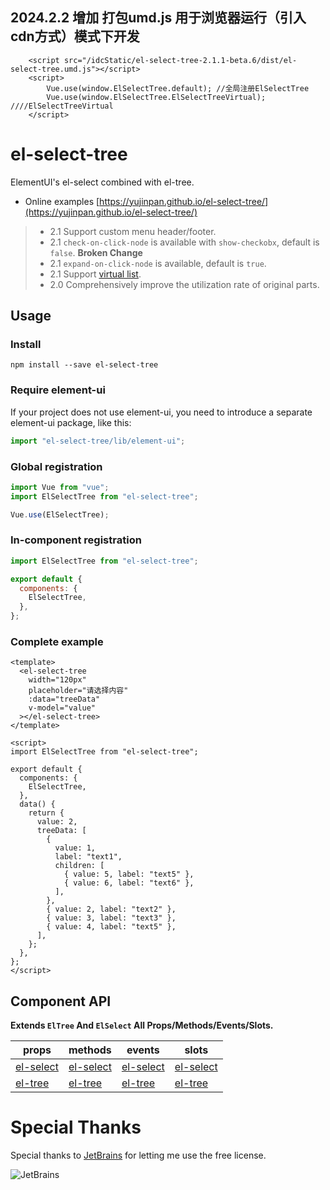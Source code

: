 ## 2024.2.2 增加 打包umd.js 用于浏览器运行（引入cdn方式）模式下开发
```
    <script src="/idcStatic/el-select-tree-2.1.1-beta.6/dist/el-select-tree.umd.js"></script>
    <script>
        Vue.use(window.ElSelectTree.default); //全局注册ElSelectTree
        Vue.use(window.ElSelectTree.ElSelectTreeVirtual); ////ElSelectTreeVirtual
    </script>
```

# el-select-tree

ElementUI's el-select combined with el-tree.

- Online examples [https://yujinpan.github.io/el-select-tree/](https://yujinpan.github.io/el-select-tree/)

> - 2.1 Support custom menu header/footer.
> - 2.1 `check-on-click-node` is available with `show-checkobx`, default is `false`. **Broken Change**
> - 2.1 `expand-on-click-node` is available, default is `true`.
> - 2.1 Support [virtual list](https://yujinpan.github.io/el-select-tree/#virtual).
> - 2.0 Comprehensively improve the utilization rate of original parts.

## Usage

### Install

```
npm install --save el-select-tree
```

### Require element-ui

If your project does not use element-ui,
you need to introduce a separate element-ui package, like this:

```js
import "el-select-tree/lib/element-ui";
```

### Global registration

```js
import Vue from "vue";
import ElSelectTree from "el-select-tree";

Vue.use(ElSelectTree);
```

### In-component registration

```js
import ElSelectTree from "el-select-tree";

export default {
  components: {
    ElSelectTree,
  },
};
```

### Complete example

```vue
<template>
  <el-select-tree
    width="120px"
    placeholder="请选择内容"
    :data="treeData"
    v-model="value"
  ></el-select-tree>
</template>

<script>
import ElSelectTree from "el-select-tree";

export default {
  components: {
    ElSelectTree,
  },
  data() {
    return {
      value: 2,
      treeData: [
        {
          value: 1,
          label: "text1",
          children: [
            { value: 5, label: "text5" },
            { value: 6, label: "text6" },
          ],
        },
        { value: 2, label: "text2" },
        { value: 3, label: "text3" },
        { value: 4, label: "text5" },
      ],
    };
  },
};
</script>
```

## Component API

**Extends `ElTree` And `ElSelect` All Props/Methods/Events/Slots.**

| props                                                                            | methods                                                                | events                                                                       | slots                                                                       |
| -------------------------------------------------------------------------------- | ---------------------------------------------------------------------- | ---------------------------------------------------------------------------- | --------------------------------------------------------------------------- |
| [el-select](https://element.eleme.io/#/zh-CN/component/select#select-attributes) | [el-select](https://element.eleme.io/#/zh-CN/component/select#methods) | [el-select](https://element.eleme.io/#/zh-CN/component/select#select-events) | [el-select](https://element.eleme.io/#/zh-CN/component/select#select-slots) |
| [el-tree](https://element.eleme.io/#/zh-CN/component/tree#attributes)            | [el-tree](https://element.eleme.io/#/zh-CN/component/tree#fang-fa)     | [el-tree](https://element.eleme.io/#/zh-CN/component/tree#events)            | [el-tree](https://element.eleme.io/#/zh-CN/component/tree#scoped-slot)      |

# Special Thanks

Special thanks to [JetBrains](https://www.jetbrains.com/?from=el-table-infinite-scroll)
for letting me use the free license.

![JetBrains](./jetbrains.svg)

